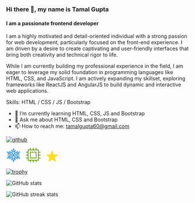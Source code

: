 ### Hi there 👋, my name is Tamal Gupta
#### I am a passionate frontend developer
I am a highly motivated and detail-oriented individual with a strong passion for web development, particularly focused on the front-end experience. I am driven by a desire to create captivating and user-friendly interfaces that bring both creativity and technical rigor to life.

While I am currently building my professional experience in the field, I am eager to leverage my solid foundation in programming languages like HTML, CSS, and JavaScript. I am actively expanding my skillset, exploring frameworks like ReactJS and AngularJS to build dynamic and interactive web applications.

Skills: HTML / CSS / JS / Bootstrap

- 🌱 I’m currently learning HTML, CSS, JS and Bootstrap 
- 💬 Ask me about HTML, CSS and Bootstrap 
- 📫 How to reach me: tamalgupta60@gmail.com 


[<img src='https://cdn.jsdelivr.net/npm/simple-icons@3.0.1/icons/github.svg' alt='github' height='40'>](https://github.com/TamalGupta)  

<a href='https://archiveprogram.github.com/'><img src='https://raw.githubusercontent.com/acervenky/animated-github-badges/master/assets/acbadge.gif' width='40' height='40'></a> <a href='https://docs.github.com/en/developers'><img src='https://raw.githubusercontent.com/acervenky/animated-github-badges/master/assets/devbadge.gif' width='40' height='40'></a> <a href='https://stars.github.com/'><img src='https://raw.githubusercontent.com/acervenky/animated-github-badges/master/assets/starbadge.gif' width='35' height='35'></a> 

[![trophy](https://github-profile-trophy.vercel.app/?username=TamalGupta)](https://github.com/ryo-ma/github-profile-trophy)

![GitHub stats](https://github-readme-stats.vercel.app/api?username=TamalGupta&show_icons=true&count_private=true)  

![GitHub streak stats](https://streak-stats.demolab.com/?user=TamalGupta)  

